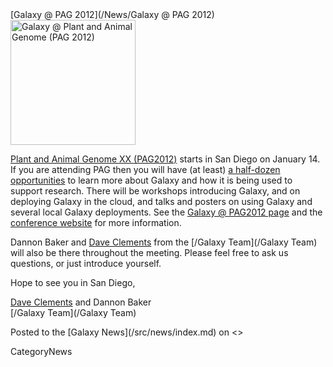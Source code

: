 <div class='newsItemHeader'>[Galaxy @ PAG 2012](/News/Galaxy @ PAG 2012)</div>

<div class='right'><a href='/Events/PAG2012/'><img src='/Events/PAG2012/PAG2012.png' alt='Galaxy @ Plant and Animal Genome (PAG 2012)' width="200" /></a></div>

[Plant and Animal Genome XX (PAG2012)](/src/events/pag2012/index.md) starts in San Diego on January 14.  If you are attending PAG then you will have (at least) [a half-dozen opportunities](/src/events/pag2012/index.md) to learn more about Galaxy and how it is being used to support research.  There will be workshops introducing Galaxy, and on deploying Galaxy in the cloud, and talks and posters on using Galaxy and several local Galaxy deployments.  See the [Galaxy @ PAG2012 page](/src/events/pag2012/index.md) and the [conference website](http://www.intlpag.org/) for more information.

Dannon Baker and [Dave Clements](/src/dave-clements/index.md) from the [/Galaxy Team](/Galaxy Team) will also be there throughout the meeting.  Please feel free to ask us questions, or just introduce yourself.

Hope to see you in San Diego,

[Dave Clements](/src/dave-clements/index.md) and Dannon Baker<br />
[/Galaxy Team](/Galaxy Team)

<div class='newsItemFooter'>Posted to the [Galaxy News](/src/news/index.md) on <<Date(2012-01-06T23:40:04Z)>></div>

CategoryNews
